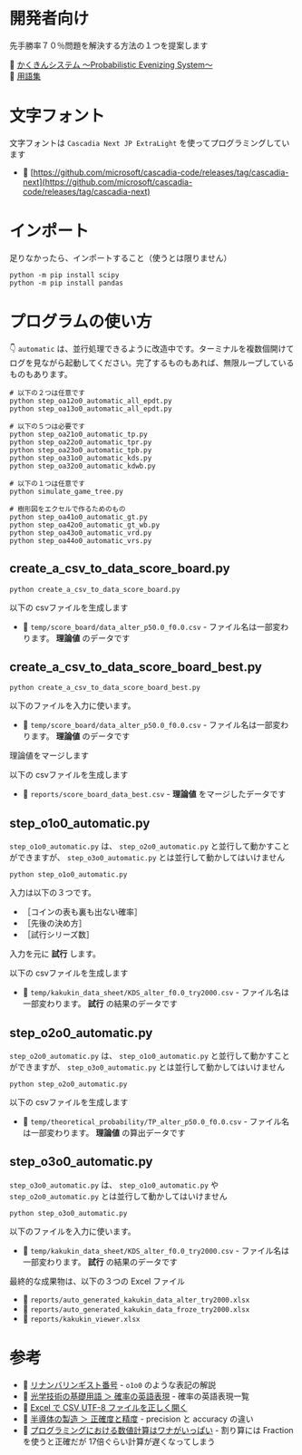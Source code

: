 # 開発者向け

先手勝率７０％問題を解決する方法の１つを提案します  

📖 [かくきんシステム ～Probabilistic Evenizing System～](./docs/takahashi_satoshi_system.md)  
📖 [用語集](./docs/terms.md)  


# 文字フォント

 文字フォントは `Cascadia Next JP ExtraLight` を使ってプログラミングしています

* 📖 [https://github.com/microsoft/cascadia-code/releases/tag/cascadia-next](https://github.com/microsoft/cascadia-code/releases/tag/cascadia-next)


# インポート

足りなかったら、インポートすること（使うとは限りません）  

```
python -m pip install scipy
python -m pip install pandas
```


# プログラムの使い方

👇 `automatic` は、並行処理できるように改造中です。ターミナルを複数個開けてログを見ながら起動してください。完了するものもあれば、無限ループしているものもあります。  

```shell
# 以下の２つは任意です
python step_oa12o0_automatic_all_epdt.py
python step_oa13o0_automatic_all_epdt.py

# 以下の５つは必要です
python step_oa21o0_automatic_tp.py
python step_oa22o0_automatic_tpr.py
python step_oa23o0_automatic_tpb.py
python step_oa31o0_automatic_kds.py
python step_oa32o0_automatic_kdwb.py

# 以下の１つは任意です
python simulate_game_tree.py

# 樹形図をエクセルで作るためのもの
python step_oa41o0_automatic_gt.py
python step_oa42o0_automatic_gt_wb.py
python step_oa43o0_automatic_vrd.py
python step_oa44o0_automatic_vrs.py
```


## create_a_csv_to_data_score_board.py

```shell
python create_a_csv_to_data_score_board.py
```

以下の csvファイルを生成します  

* 📄 `temp/score_board/data_alter_p50.0_f0.0.csv` - ファイル名は一部変わります。 **理論値** のデータです


## create_a_csv_to_data_score_board_best.py

```shell
python create_a_csv_to_data_score_board_best.py
```

以下のファイルを入力に使います。  

* 📄 `temp/score_board/data_alter_p50.0_f0.0.csv` - ファイル名は一部変わります。 **理論値** のデータです

理論値をマージします  

以下の csvファイルを生成します  

* 📄 `reports/score_board_data_best.csv` - **理論値** をマージしたデータです


## step_o1o0_automatic.py

`step_o1o0_automatic.py` は、 `step_o2o0_automatic.py` と並行して動かすことができますが、 `step_o3o0_automatic.py` とは並行して動かしてはいけません  

```shell
python step_o1o0_automatic.py
```

入力は以下の３つです。  

* ［コインの表も裏も出ない確率］
* ［先後の決め方］
* ［試行シリーズ数］

入力を元に **試行** します。  

以下の csvファイルを生成します  

* 📄 `temp/kakukin_data_sheet/KDS_alter_f0.0_try2000.csv` - ファイル名は一部変わります。 **試行** の結果のデータです


## step_o2o0_automatic.py

`step_o2o0_automatic.py` は、 `step_o1o0_automatic.py` と並行して動かすことができますが、 `step_o3o0_automatic.py` とは並行して動かしてはいけません  

```shell
python step_o2o0_automatic.py
```

以下の csvファイルを生成します  

* 📄 `temp/theoretical_probability/TP_alter_p50.0_f0.0.csv` - ファイル名は一部変わります。 **理論値** の算出データです


## step_o3o0_automatic.py

`step_o3o0_automatic.py` は、 `step_o1o0_automatic.py` や `step_o2o0_automatic.py` とは並行して動かしてはいけません  

```shell
python step_o3o0_automatic.py
```

以下のファイルを入力に使います。  

* 📄 `temp/kakukin_data_sheet/KDS_alter_f0.0_try2000.csv` - ファイル名は一部変わります。 **試行** の結果のデータです

最終的な成果物は、以下の３つの Excel ファイル  

* 📄 `reports/auto_generated_kakukin_data_alter_try2000.xlsx`
* 📄 `reports/auto_generated_kakukin_data_froze_try2000.xlsx`
* 📄 `reports/kakukin_viewer.xlsx`


# 参考

* 📖 [リナンバリンギスト番号](https://note.com/muzudho/n/n3090e6c0622c) - `o1o0` のような表記の解説
* 📖 [光学技術の基礎用語 ＞ 確率の英語表現](https://www.optics-words.com/english_for_science/probability.html) - 確率の英語表現一覧
* 📖 [Excel で CSV UTF-8 ファイルを正しく開く](https://support.microsoft.com/ja-jp/office/excel-%E3%81%A7-csv-utf-8-%E3%83%95%E3%82%A1%E3%82%A4%E3%83%AB%E3%82%92%E6%AD%A3%E3%81%97%E3%81%8F%E9%96%8B%E3%81%8F-8a935af5-3416-4edd-ba7e-3dfd2bc4a032)
* 📖 [半導体の製造 ＞ 正確度と精度](https://www.hitachi-hightech.com/jp/ja/knowledge/semiconductor/room/manufacturing/accuracy-precision.html) - precision と accuracy の違い
* 📖 [プログラミングにおける数値計算はワナがいっぱい](https://qiita.com/papi_tokei/items/37a4e31949ba8efb6897) - 割り算には Fraction を使うと正確だが 17倍ぐらい計算が遅くなってしまう
